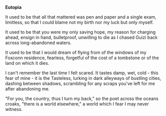 **Eutopia**

It used to be
that all that mattered was pen and paper and a single exam,
limitless,
so that I could blame not my birth nor my luck but only myself.

It used to be
that you were my only saving hope, my reason for charging ahead, ensign in hand,
bulletproof,
unwilling to die as I chased Guizi back across long-abandoned waters.

It used to be
that I would dream of flying from of the windows of my Foxconn residence,
fearless,
forgetful of the cost of a tombstone or of the land on which it dies.

I can't remember the last time I felt scared.
It tastes damp, wet, cold - this fear of mine -
it is the Tasteless, lurking in dark alleyways of bustling cities,
dashing between shadows, scrambling for any scraps you've left for me
after abandoning me.

"For you, the country, thus I turn my back,"
so the poet across the oceans croaks,
"there is a world elsewhere,"
a world which I fear I may never witness.
